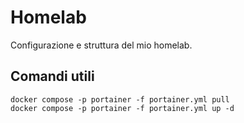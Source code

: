 # Homelab

Configurazione e struttura del mio homelab.

## Comandi utili

```
docker compose -p portainer -f portainer.yml pull
docker compose -p portainer -f portainer.yml up -d
```
